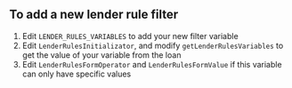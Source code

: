## To add a new lender rule filter

1. Edit `LENDER_RULES_VARIABLES` to add your new filter variable
2. Edit `LenderRulesInitializator`, and modify `getLenderRulesVariables` to get the value of your variable from the loan
3. Edit `LenderRulesFormOperator` and `LenderRulesFormValue` if this variable can only have specific values
